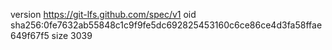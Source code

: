 version https://git-lfs.github.com/spec/v1
oid sha256:0fe7632ab55848c1c9f9fe5dc692825453160c6ce86ce4d3fa58ffae649f67f5
size 3039
